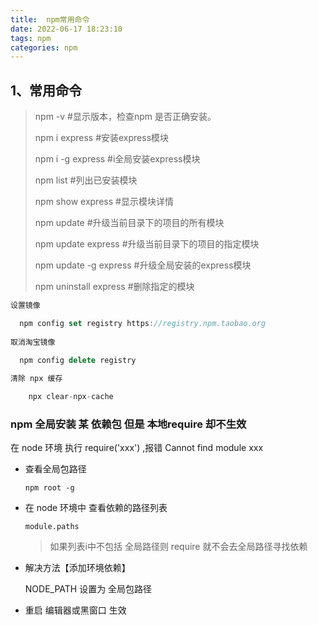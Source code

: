 ```yaml
---
title:  npm常用命令
date: 2022-06-17 18:23:10
tags: npm
categories: npm
---
```


## 1、常用命令

> npm -v      #显示版本，检查npm 是否正确安装。
>
> npm i express  #安装express模块
>
> npm i -g express  #i全局安装express模块
>
> npm list     #列出已安装模块
>
> npm show express   #显示模块详情
>
> npm update     #升级当前目录下的项目的所有模块
>
> npm update express   #升级当前目录下的项目的指定模块
>
> npm update -g express  #升级全局安装的express模块
>
> npm uninstall express  #删除指定的模块

<!--more-->

```js
设置镜像

  npm config set registry https://registry.npm.taobao.org
  
取消淘宝镜像
 
  npm config delete registry

清除 npx 缓存

	npx clear-npx-cache
```



### npm 全局安装 某 依赖包 但是 本地require 却不生效

在 node 环境 执行 require('xxx') ,报错   Cannot find module xxx

- 查看全局包路径

	```
	npm root -g
	```

- 在 node 环境中 查看依赖的路径列表

	```
	module.paths
	```

	> 如果列表i中不包括 全局路径则 require 就不会去全局路径寻找依赖

- 解决方法【添加环境依赖】

	NODE_PATH 设置为 全局包路径

- 重启 编辑器或黑窗口 生效

